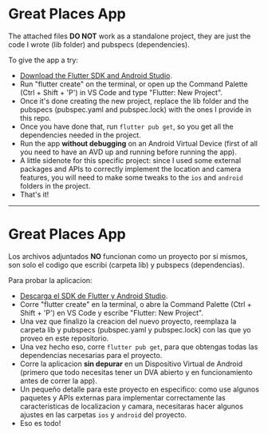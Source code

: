 # Great Places App
The attached files **DO NOT** work as a standalone project, they are just the code I wrote (lib folder) and pubspecs (dependencies).  

To give the app a try:
-  [Download the Flutter SDK and Android Studio](https://docs.flutter.dev/get-started/install).
-  Run "flutter create" on the terminal, or open up the Command Palette (Ctrl + Shift + 'P') in VS Code and type "Flutter: New Project".
-  Once it's done creating the new project, replace the lib folder and the pubspecs (pubspec.yaml and pubspec.lock) with the ones I provide in this repo.
-  Once you have done that, run `flutter pub get`, so you get all the dependencies needed in the project.
-  Run the app **without debugging** on an Android Virtual Device (first of all you need to have an AVD up and running before running the app).
-  A little sidenote for this specific project: since I used some external packages and APIs to correctly implement the location and camera features, you will need to make some tweaks to the `ios` and `android` folders in the project. 
-  That's it!

---

# Great Places App
Los archivos adjuntados **NO** funcionan como un proyecto por si mismos, son solo el codigo que escribi (carpeta lib) y pubspecs (dependencias).

Para probar la aplicacion:
-  [Descarga el SDK de Flutter y Android Studio](https://docs.flutter.dev/get-started/install).
-  Corre "flutter create" en la terminal, o abre la Command Palette (Ctrl + Shift + 'P') en VS Code y escribe "Flutter: New Project".
-  Una vez que finalizo la creacion del nuevo proyecto, reemplaza la carpeta lib y pubspecs (pubspec.yaml y pubspec.lock) con las que yo proveo en este repositorio.
-  Una vez hecho eso, corre `flutter pub get`, para que obtengas todas las dependencias necesarias para el proyecto.
-  Corre la aplicacion **sin depurar** en un Dispositivo Virtual de Android (primero que todo necesitas tener un DVA abierto y en funcionamiento antes de correr la app).
-  Un pequeño detalle para este proyecto en especifico: como use algunos paquetes y APIs externas para implementar correctamente las caracteristicas de localizacion y camara, necesitaras hacer algunos ajustes en las carpetas `ios` y `android` del proyecto.
-  Eso es todo!
